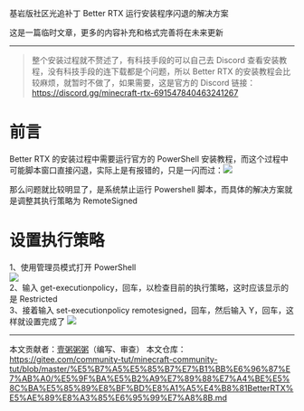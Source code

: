基岩版社区光追补丁 Better RTX 运行安装程序闪退的解决方案

这是一篇临时文章，更多的内容补充和格式完善将在未来更新

------

> 整个安装过程就不赘述了，有科技手段的可以自己去 Discord 查看安装教程，没有科技手段的连下载都是个问题，所以 Better RTX 的安装教程会比较麻烦，就暂时不做了，如果需要，这是官方的 Discord 链接：https://discord.gg/minecraft-rtx-691547840463241267


# 前言  
Better RTX 的安装过程中需要运行官方的 PowerShell 安装教程，而这个过程中可能脚本窗口直接闪退，实际上是有报错的，只是一闪而过：![](/betterrtx/info.png)  

那么问题就比较明显了，是系统禁止运行 Powershell 脚本，而具体的解决方案就是调整其执行策略为 RemoteSigned  

# 设置执行策略  
1、使用管理员模式打开 PowerShell  
![](/betterrtx/openinadmin.png)  
2、输入 get-executionpolicy，回车，以检查目前的执行策略，这时应该显示的是 Restricted  
3、接着输入 set-executionpolicy remotesigned，回车，然后输入 Y，回车，这样就设置完成了
![](/betterrtx/set.png)

------
本文贡献者：[壹粥粥粥](https://space.bilibili.com/474001515)（编写、审查）
本文仓库：https://gitee.com/community-tut/minecraft-community-tut/blob/master/%E5%B7%A5%E5%85%B7%E7%B1%BB%E6%96%87%E7%AB%A0/%E5%9F%BA%E5%B2%A9%E7%89%88%E7%A4%BE%E5%8C%BA%E5%85%89%E8%BF%BD%E8%A1%A5%E4%B8%81BetterRTX%E5%AE%89%E8%A3%85%E6%95%99%E7%A8%8B.md